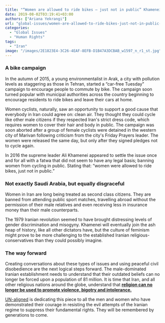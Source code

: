 ```yaml
---
title: "“Women are allowed to ride bikes – just not in public” Khamenei’s fatwa: another nail in the coffin of women rights in Iran"
date: 2019-08-02T03:19:41+03:00
authors: ["Ariana Yekrangi"]
url: "global-issues/women-are-allowed-to-ride-bikes-just-not-in-public-khameneis-fatwa-another-nail-in-the-coffin-of-women-rights-in-iran"
categories: 
  - "Global Issues"
  - "Human Rights"
tags: 
  - "Iran"
image: "/images/2E1823E4-3C26-4EAF-8EFB-D1B47A3DCBAB_w1597_n_r1_st.jpg"
---
```


### **A bike campaign**

In the autumn of 2015, a young environmentalist in Arak, a city with pollution levels as staggering as those in Tehran, started a “car-free Tuesday” campaign to encourage people to commute by bike. The campaign soon turned popular with municipal authorities across the country beginning to encourage residents to ride bikes and leave their cars at home.

Women cyclists, naturally, saw an opportunity to support a good cause that everybody in Iran could agree on: clean air. They thought they could cycle like other male citizens if they respected Iran's strict dress code, which requires women to cover their hair and body in public. The campaign was soon aborted after a group of female cyclists were detained in the western city of Marivan following criticism from the city's Friday Prayers leader. The women were released the same day, but only after they signed pledges not to cycle again.

In 2016 the supreme leader Ali Khamenei appeared to settle the issue once and for all with a fatwa that did not seem to have any legal basis; banning women from cycling in public. Stating that: “women were allowed to ride bikes, just not in public.” 

### **Not exactly Saudi Arabia, but equally disgraceful**

Women in Iran are long being treated as second class citizens. They are banned from attending public sport matches, travelling abroad without the permission of their male relatives and even receiving less in insurance money than their male counterparts.

The 1979 Iranian revolution seemed to have brought distressing levels of gender discrimination and misogyny. Khamenei will eventually join the ash heap of history, like all other dictators have, but the culture of feminism might prove to be more challenging to the established Iranian religious-conservatives than they could possibly imagine.

### **The way forward**

Creating conversations about these types of issues and using peaceful civil disobedience are the next logical steps forward. The male-dominated Iranian establishment needs to understand that their outdated beliefs can no longer be forced upon a population of 81 million. It is time that Iran, and all other religious nations around the globe, understand that **[religion can no longer be used to promote violence, bigotry and intolerance.](https://un-aligned.org/our-manifesto/human-rights-2/)**

[UN-aligned](https://un-aligned.org/register/) is dedicating this piece to all the men and women who have demonstrated their courage in resisting the evil attempts of the Iranian regime to suppress their fundamental rights. They will be remembered by generations to come.

